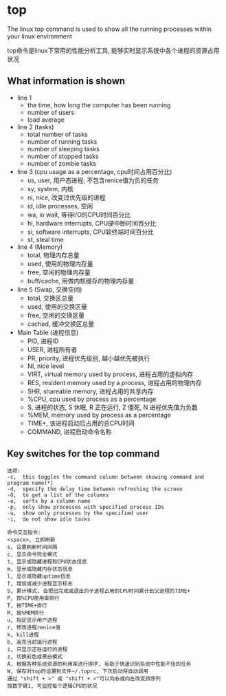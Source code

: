 # top

The linux top command is used to show all the running processes within your linux environment <br/>

top命令是linux下常用的性能分析工具, 能够实时显示系统中各个进程的资源占用状况 <br/>


## What information is shown

+ line 1
    + the time, how long the computer has been running
    + number of users
    + load average
+ line 2 (tasks)
    + total number of tasks
    + number of running tasks
    + number of sleeping tasks
    + number of stopped tasks
    + number of zombie tasks
+ line 3 (cpu usage as a percentage, cpu时间占用百分比)
    + us, user, 用户态进程, 不包含renice值为负的任务
    + sy, system, 内核
    + ni, nice, 改变过优先级的进程
    + id, idle processes, 空闲
    + wa, io wait, 等待I/O的CPU时间百分比
    + hi, hardware interrupts, CPU硬中断时间百分比
    + si, software interrupts, CPU软终端时间百分比
    + st, steal time
+ line 4 (Memory)
    + total, 物理内存总量
    + used, 使用的物理内存量
    + free, 空闲的物理内存量
    + buff/cache, 用做内核缓存的物理内存量
+ line 5 (Swap, 交换空间)
    + total, 交换区总量
    + used, 使用的交换区量
    + free, 空闲的交换区量
    + cached, 缓冲交换区总量
+ Main Table (进程信息)
    + PID, 进程ID
    + USER, 进程所有者
    + PR, priority, 进程优先级别, 越小越优先被执行
    + NI, nice level
    + VIRT, virtual memory used by process, 进程占用的虚拟内存
    + RES, resident memory used by a process, 进程占用的物理内存
    + SHR, shareable memory, 进程占用的共享内存
    + %CPU, cpu used by process as a percentage
    + S, 进程的状态, S 休眠, R 正在运行, Z 僵死, N 进程优先值为负数
    + %MEM, memory used by process as a percentage
    + TIME+, 该进程启动后占用的总CPU时间
    + COMMAND, 进程启动命令名称

## Key switches for the top command

```
选项:
-c,  this toggles the command column between showing command and program name(*)
-d,  specify the delay time between refreshing the screen
-O,  to get a list of the columns
-o,  sorts by a column name
-p,  only show processes with specified process IDs
-u,  show only processes by the specified user
-i,  do not show idle tasks

命令交互指令:
<space>, 立即刷新
s, 设置刷新时间间隔
c, 显示命令完全模式
t, 显示或隐藏进程和CPU状态信息
m, 显示或隐藏内存状态信息
l, 显示或隐藏uptime信息
f, 增加或减少进程显示标志
S, 累计模式, 会把已完成或退出的子进程占用的CPU时间累计到父进程的TIME+
P, 按%CPU使用率排行
T, 按TIME+排行
M, 按%MEM排行
u, 指定显示用户进程
r, 修改进程renice值
k, kill进程
b, 高亮当前运行进程
i, 只显示正在运行的进程
z, 切换彩色或黑白模式
A, 根据各种系统资源的利用率进行排序, 有助于快速识别系统中性能不佳的任务
W, 保存对top的设置到文件~/.toprc, 下次启动将自动调用
通过 "shift + >" 或 "shift + <"可以向右或向左改变排序列
按数字键1, 可监控每个逻辑CPU的状况
```
